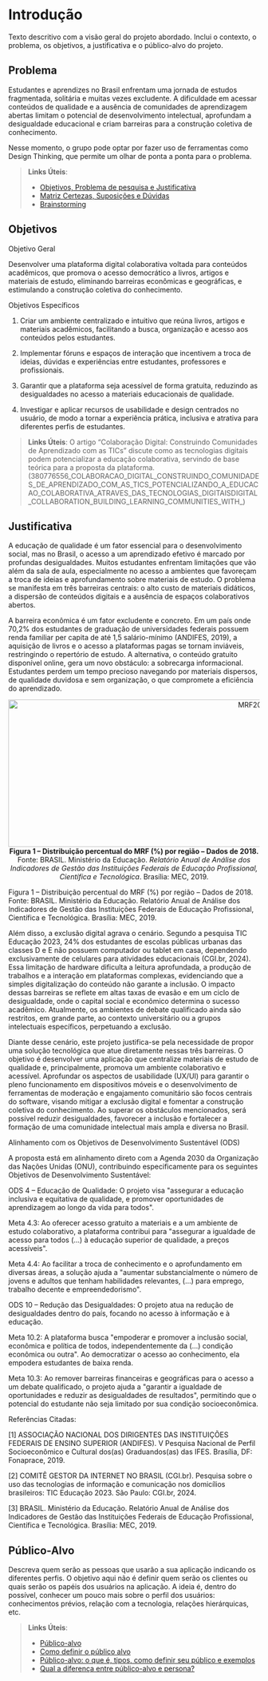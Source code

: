 # Introdução

Texto descritivo com a visão geral do projeto abordado. Inclui o contexto, o problema, os objetivos, a justificativa e o público-alvo do projeto.

## Problema
Estudantes e aprendizes no Brasil enfrentam uma jornada de estudos fragmentada, solitária e muitas vezes excludente. A dificuldade em acessar conteúdos de qualidade e a ausência de comunidades de aprendizagem abertas limitam o potencial de desenvolvimento intelectual, aprofundam a desigualdade educacional e criam barreiras para a construção coletiva de conhecimento. 

Nesse momento, o grupo pode optar por fazer uso  de ferramentas como Design Thinking, que permite um olhar de ponta a ponta para o problema.

> **Links Úteis**:
> - [Objetivos, Problema de pesquisa e Justificativa](https://medium.com/@versioparole/objetivos-problema-de-pesquisa-e-justificativa-c98c8233b9c3)
> - [Matriz Certezas, Suposições e Dúvidas](https://medium.com/educa%C3%A7%C3%A3o-fora-da-caixa/matriz-certezas-suposi%C3%A7%C3%B5es-e-d%C3%BAvidas-fa2263633655)
> - [Brainstorming](https://www.euax.com.br/2018/09/brainstorming/)

## Objetivos
Objetivo Geral

Desenvolver uma plataforma digital colaborativa voltada para conteúdos acadêmicos, que promova o acesso democrático a livros, artigos e materiais de estudo, eliminando barreiras econômicas e geográficas, e estimulando a construção coletiva do conhecimento.


Objetivos Específicos

1. Criar um ambiente centralizado e intuitivo que reúna livros, artigos e materiais acadêmicos, facilitando a busca, organização e acesso aos conteúdos pelos estudantes.

2. Implementar fóruns e espaços de interação que incentivem a troca de ideias, dúvidas e experiências entre estudantes, professores e profissionais.

3. Garantir que a plataforma seja acessível de forma gratuita, reduzindo as desigualdades no acesso a materiais educacionais de qualidade.

4. Investigar e aplicar recursos de usabilidade e design centrados no usuário, de modo a tornar a experiência prática, inclusiva e atrativa para diferentes perfis de estudantes.
 
> **Links Úteis**:
O artigo “Colaboração Digital: Construindo Comunidades de Aprendizado com as TICs” discute como as tecnologias digitais podem potencializar a educação colaborativa, servindo de base teórica para a proposta da plataforma.(380776556_COLABORACAO_DIGITAL_CONSTRUINDO_COMUNIDADES_DE_APRENDIZADO_COM_AS_TICS_POTENCIALIZANDO_A_EDUCACAO_COLABORATIVA_ATRAVES_DAS_TECNOLOGIAS_DIGITAISDIGITAL_COLLABORATION_BUILDING_LEARNING_COMMUNITIES_WITH_)

## Justificativa

A educação de qualidade é um fator essencial para o desenvolvimento social, mas no Brasil, o acesso a um aprendizado efetivo é marcado por profundas desigualdades. Muitos estudantes enfrentam limitações que vão além da sala de aula, especialmente no acesso a ambientes que favoreçam a troca de ideias e aprofundamento sobre materiais de estudo. O problema se manifesta em três barreiras centrais: o alto custo de materiais didáticos, a dispersão de conteúdos digitais e a ausência de espaços colaborativos abertos. 

A barreira econômica é um fator excludente e concreto. Em um país onde 70,2% dos estudantes de graduação de universidades federais possuem renda familiar per capita de até 1,5 salário-mínimo (ANDIFES, 2019), a aquisição de livros e o acesso a plataformas pagas se tornam inviáveis, restringindo o repertório de estudo. A alternativa, o conteúdo gratuito disponível online, gera um novo obstáculo: a sobrecarga informacional. Estudantes perdem um tempo precioso navegando por materiais dispersos, de qualidade duvidosa e sem organização, o que compromete a eficiência do aprendizado. 
<p align="center">
<img width="967" height="295" alt="MRF2018" src="https://github.com/user-attachments/assets/52432801-023d-43f8-8de4-40c63f8ad09c" />
<b>Figura 1 – Distribuição percentual do MRF (%) por região – Dados de 2018.</b><br>
  Fonte: BRASIL. Ministério da Educação. <i>Relatório Anual de Análise dos Indicadores de Gestão das Instituições Federais de Educação Profissional, Científica e Tecnológica</i>. Brasília: MEC, 2019.
</p>

Figura 1 – Distribuição percentual do MRF (%) por região – Dados de 2018. 
 Fonte: BRASIL. Ministério da Educação. Relatório Anual de Análise dos Indicadores de Gestão das Instituições Federais de Educação Profissional, Científica e Tecnológica. Brasília: MEC, 2019. 

Além disso, a exclusão digital agrava o cenário. Segundo a pesquisa TIC Educação 2023, 24% dos estudantes de escolas públicas urbanas das classes D e E não possuem computador ou tablet em casa, dependendo exclusivamente de celulares para atividades educacionais (CGI.br, 2024). Essa limitação de hardware dificulta a leitura aprofundada, a produção de trabalhos e a interação em plataformas complexas, evidenciando que a simples digitalização do conteúdo não garante a inclusão. O impacto dessas barreiras se reflete em altas taxas de evasão e em um ciclo de desigualdade, onde o capital social e econômico determina o sucesso acadêmico. Atualmente, os ambientes de debate qualificado ainda são restritos, em grande parte, ao contexto universitário ou a grupos intelectuais específicos, perpetuando a exclusão. 

Diante desse cenário, este projeto justifica-se pela necessidade de propor uma solução tecnológica que atue diretamente nessas três barreiras. O objetivo é desenvolver uma aplicação que centralize materiais de estudo de qualidade e, principalmente, promova um ambiente colaborativo e acessível. Aprofundar os aspectos de usabilidade (UX/UI) para garantir o pleno funcionamento em dispositivos móveis e o desenvolvimento de ferramentas de moderação e engajamento comunitário são focos centrais do software, visando mitigar a exclusão digital e fomentar a construção coletiva do conhecimento. Ao superar os obstáculos mencionados, será possível reduzir desigualdades, favorecer a inclusão e fortalecer a formação de uma comunidade intelectual mais ampla e diversa no Brasil. 

Alinhamento com os Objetivos de Desenvolvimento Sustentável (ODS) 

A proposta está em alinhamento direto com a Agenda 2030 da Organização das Nações Unidas (ONU), contribuindo especificamente para os seguintes Objetivos de Desenvolvimento Sustentável: 

ODS 4 – Educação de Qualidade: O projeto visa "assegurar a educação inclusiva e equitativa de qualidade, e promover oportunidades de aprendizagem ao longo da vida para todos". 

Meta 4.3: Ao oferecer acesso gratuito a materiais e a um ambiente de estudo colaborativo, a plataforma contribui para "assegurar a igualdade de acesso para todos (...) à educação superior de qualidade, a preços acessíveis". 

Meta 4.4: Ao facilitar a troca de conhecimento e o aprofundamento em diversas áreas, a solução ajuda a "aumentar substancialmente o número de jovens e adultos que tenham habilidades relevantes, (...) para emprego, trabalho decente e empreendedorismo". 

ODS 10 – Redução das Desigualdades: O projeto atua na redução de desigualdades dentro do país, focando no acesso à informação e à educação. 

Meta 10.2: A plataforma busca "empoderar e promover a inclusão social, econômica e política de todos, independentemente da (...) condição econômica ou outra". Ao democratizar o acesso ao conhecimento, ela empodera estudantes de baixa renda. 

Meta 10.3: Ao remover barreiras financeiras e geográficas para o acesso a um debate qualificado, o projeto ajuda a "garantir a igualdade de oportunidades e reduzir as desigualdades de resultados", permitindo que o potencial do estudante não seja limitado por sua condição socioeconômica. 

 

Referências Citadas: 

[1] ASSOCIAÇÃO NACIONAL DOS DIRIGENTES DAS INSTITUIÇÕES FEDERAIS DE ENSINO SUPERIOR (ANDIFES). V Pesquisa Nacional de Perfil Socioeconômico e Cultural dos(as) Graduandos(as) das IFES. Brasília, DF: Fonaprace, 2019. 

[2] COMITÊ GESTOR DA INTERNET NO BRASIL (CGI.br). Pesquisa sobre o uso das tecnologias de informação e comunicação nos domicílios brasileiros: TIC Educação 2023. São Paulo: CGI.br, 2024. 

[3] BRASIL. Ministério da Educação. Relatório Anual de Análise dos Indicadores de Gestão das Instituições Federais de Educação Profissional, Científica e Tecnológica. Brasília: MEC, 2019. 



## Público-Alvo

Descreva quem serão as pessoas que usarão a sua aplicação indicando os diferentes perfis. O objetivo aqui não é definir quem serão os clientes ou quais serão os papéis dos usuários na aplicação. A ideia é, dentro do possível, conhecer um pouco mais sobre o perfil dos usuários: conhecimentos prévios, relação com a tecnologia, relações hierárquicas, etc.

> **Links Úteis**:
> - [Público-alvo](https://blog.hotmart.com/pt-br/publico-alvo/)
> - [Como definir o público alvo](https://exame.com/pme/5-dicas-essenciais-para-definir-o-publico-alvo-do-seu-negocio/)
> - [Público-alvo: o que é, tipos, como definir seu público e exemplos](https://klickpages.com.br/blog/publico-alvo-o-que-e/)
> - [Qual a diferença entre público-alvo e persona?](https://rockcontent.com/blog/diferenca-publico-alvo-e-persona/)
